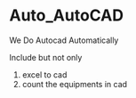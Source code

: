 # Auto_AutoCAD
We Do Autocad Automatically

Include but not only

1. excel to cad
2. count the equipments in cad

